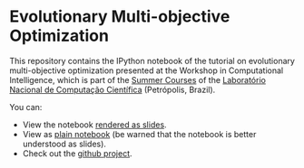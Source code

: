 # Evolutionary Multi-objective Optimization

This repository contains the IPython notebook of the tutorial on evolutionary multi-objective optimization presented at the Workshop in Computational Intelligence, which is part of the [Summer Courses](http://www.lncc.br/eventoSeminario/eventoconsultar.php?idt_evento=323&vAno=2007&vVoltar=off) of the [Laboratório Nacional de Computação Científica](http://lncc.br) (Petrópolis, Brazil).

You can:

* View the notebook [rendered as slides](http://lmarti.github.io/emo-course-lncc/Evolutionary%20Multi-Objective%20Optimization.slides.html).
* View as [plain notebook](http://nbviewer.jupyter.org/github/lmarti/emo-course-lncc/blob/master/Evolutionary%20Multi-Objective%20Optimization.ipynb) (be warned that the notebook is better understood as slides).
* Check out the [github project](https://github.com/lmarti/emo-course-lncc).
